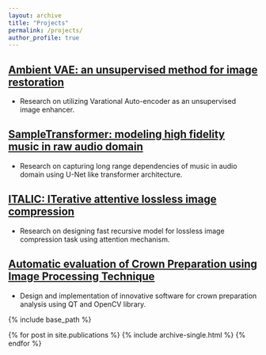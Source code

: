 ```yaml
---
layout: archive
title: "Projects"
permalink: /projects/
author_profile: true
---
```


## [Ambient VAE: an unsupervised method for image restoration](https://github.com/hamedhaghighi/Ambient-VAE)
* Research on utilizing Varational Auto-encoder as an unsupervised image enhancer.

## [SampleTransformer: modeling high fidelity music in raw audio domain](https://github.com/hamedhaghighi/SampleTransformer)
* Research on capturing long range dependencies of music in audio domain using U-Net like transformer architecture.

## [ITALIC: ITerative attentive lossless image compression](https://github.com/hamedhaghighi/CPA-using-Image-processing-techniques)
* Research on designing fast recursive model for lossless image compression task using attention mechanism.

## [Automatic evaluation of Crown Preparation using Image Processing Technique](http://google.com)
* Design and implementation of innovative software for crown preparation analysis using QT and OpenCV library.

{% include base_path %}

{% for post in site.publications %}
  {% include archive-single.html %}
{% endfor %}

<!-- ## [E-puck Robot Localization](_publications/)
* Implementation of particle filter algorithm for realworld problem of E-puck robot localization.

## [Statistical analysis of DOTA2 Matches](http://google.com)
* descriptive and predictive analytics of kaggle DOTA2 matches’ dataset using R language.

## [Solving Minesweeper Game using Reinforcement Learning](http://google.com)
* Looking at Minesweeper game as a RL problem and solve it using Q-learning method. -->


<!-- {% if author.googlescholar %}
  You can also find my articles on <u><a href="{{author.googlescholar}}">my Google Scholar profile</a>.</u>
{% endif %}

{% include base_path %}

{% for post in site.publications reversed %}
  {% include archive-single.html %}
{% endfor %} -->
